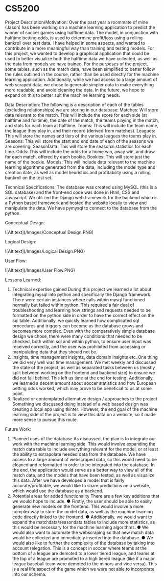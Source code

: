 # CS5200

Project Description/Motivation:
Over the past year a roommate of mine (Jason) has been working on a machine learning
application to predict the winner of soccer games using halftime data. The model, in conjunction
with halftime betting odds, is used to determine profit/loss using a rolling bankroll over test data.
I have helped in some aspects, and wanted to contribute in a more meaningful way than training
and testing models.
For this project, we wanted to develop a graphical application that could be used to better
visualize both the halftime data we have collected, as well as the data from models we have
trained. For the purposes of the project, some tables, such as the match data, have been
simplified to better follow the rules outlined in the course, rather than be used directly for the
machine learning application. Additionally, while we had access to a large amount of web
scraped data, we chose to generate simpler data to make everything more readable, and avoid
cleaning the data.
In the future, we hope to expand on this to better suit the machine learning needs.

Data Description:
The following is a description of each of the tables (excluding relationships) we are storing in
our database:
Matches: Will store data relevant to the match. This will include the score for each side (at
halftime and fulltime), the date of the match, the teams playing in the match, and stats for each
team at halftime.
Teams: This will include the team name, the league they play in, and their record (derived from
matches).
Leagues: This will store the names and tiers of the various leagues the teams play in.
Seasons: This will store the start and end date of each of the seasons we are covering.
SeasonData: This will store the seasonal statistics for each time.
Odds: This will include the odds for a home win, away win, and draw for each match, offered by
each bookie.
Bookies: This will store just the name of the bookie.
Models: This will include data relevant to the machine learning algorithms generated from the
data, including the model type and creation date, as well as model heuristics and profitability
using a rolling bankroll on the test set.

Technical Specifications:
The database was created using MySQL (this is a SQL database) and the front-end code was
done in Html, CSS and Javascript. We utilized the Django web framework for the backend which
is a Python based framework and hosted the website locally to view and manipulate the data. We
have pymysql to connect to the database from the python.

Conceptual Design:

![Alt text](/Images/Conceptual Design.PNG)

Logical Design:

![Alt text](/Images/Logical Design.PNG)

User Flow:

![Alt text](/Images/User Flow.PNG)

Lessons Learned:
1. Technical expertise gained
During this project we learned a lot about integrating mysql into python and specifically
the Django framework. There were certain instances where calls within mysql
functioned normally but failed within python. This required a fair deal of
troubleshooting and learning how strings and requests needed to be formatted on the
python side in order to have the correct effect on the sql table.
Additionally, we quickly learned how complicated sql procedures and triggers can
become as the database grows and becomes more complex. Even with the comparatively
simple database design we chose, there were many conditions that needed to be checked,
both within sql and within python, to ensure user input was received correctly, and the
user was prohibited from accessing or manipulating data that they should not be.
2. Insights, time management insights, data domain insights etc.
One thing we did very well was time management. We met weekly and discussed the
state of the project, as well as separated tasks between us (mostly split between working
on the frontend and backend size) to ensure we did not fall behind. This left us time at
the end for testing.
Additionally, we learned a decent amount about soccer statistics and how European
betting odds worked, which may prove to be beneficial to us at some point.
3. Realized or contemplated alternative design / approaches to the project
Something we discussed doing instead of a web based design was creating a local app
using tkinter. However, the end goal of the machine learning side of the project is to
view this data on a website, so it made more sense to pursue this route.

Future Work:
1. Planned uses of the database
As discussed, the plan is to integrate our work with the machine learning side. This
would involve expanding the match data table to include everything relevant for the
model, or at least the ability to extrapolate needed data from the database. We have access
to a large amount of webscraped data, so this would need to be cleaned and reformatted
in order to be integrated into the database. In the end, the application would serve as a
better way to view all of the match data, and the models that have been tested, as well as
visualize this data. After we have developed a model that is fairly accurate/profitable, we
would like to share predictions on a website, which would use the database as a backend.
2. Potential areas for added functionality
There are a few key additions that we would hope to include.
● Firstly, the user should be able to easily generate new models on the frontend.
This would involve a more complex way to store the model data, as well as the
machine learning code directly linked to the frontend.
● Additionally, we would want to expand the matchdata/seasondata tables to
include more statistics, as this would be necessary for the machine learning
algorithms.
● We would also want to automate the webscraping so that new match data would
be collected and immediately inserted into the database.
● We would also like to further the complexity of the database by taking into
account relegation. This is a concept in soccer where teams at the bottom of a
league are demoted to a lower tiered league, and teams at the top of a league are
promoted to a high tiered league (like if a major league baseball team were
demoted to the minors and vice versa). This is a real life aspect of the game which
we were not able to incorporate into our schema.


